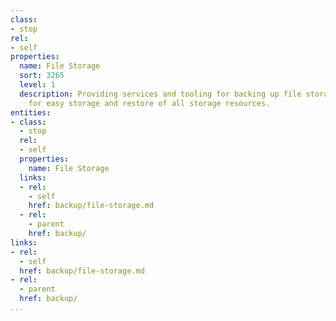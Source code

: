 ```yaml
---
class:
- stop
rel:
- self
properties:
  name: File Storage
  sort: 3265
  level: 1
  description: Providing services and tooling for backing up file storage, allowing
    for easy storage and restore of all storage resources.
entities:
- class:
  - stop
  rel:
  - self
  properties:
    name: File Storage
  links:
  - rel:
    - self
    href: backup/file-storage.md
  - rel:
    - parent
    href: backup/
links:
- rel:
  - self
  href: backup/file-storage.md
- rel:
  - parent
  href: backup/
...
```

